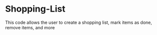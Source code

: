 # Shopping-List
This code allows the user to create a shopping list, mark items as done, remove items, and more
